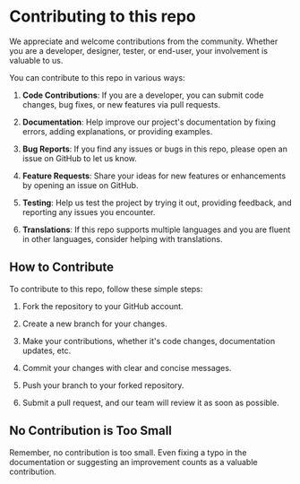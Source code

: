 # Contributing to this repo

We appreciate and welcome contributions from the community. Whether you are a developer, designer, tester, or end-user, your involvement is valuable to us.

You can contribute to this repo in various ways:

1. **Code Contributions**: If you are a developer, you can submit code changes, bug fixes, or new features via pull requests.

2. **Documentation**: Help improve our project's documentation by fixing errors, adding explanations, or providing examples.

3. **Bug Reports**: If you find any issues or bugs in this repo, please open an issue on GitHub to let us know.

4. **Feature Requests**: Share your ideas for new features or enhancements by opening an issue on GitHub.

5. **Testing**: Help us test the project by trying it out, providing feedback, and reporting any issues you encounter.

6. **Translations**: If this repo supports multiple languages and you are fluent in other languages, consider helping with translations.

## How to Contribute

To contribute to this repo, follow these simple steps:

1. Fork the repository to your GitHub account.

2. Create a new branch for your changes.

3. Make your contributions, whether it's code changes, documentation updates, etc.

4. Commit your changes with clear and concise messages.

5. Push your branch to your forked repository.

6. Submit a pull request, and our team will review it as soon as possible.

## No Contribution is Too Small

Remember, no contribution is too small. Even fixing a typo in the documentation or suggesting an improvement counts as a valuable contribution.
